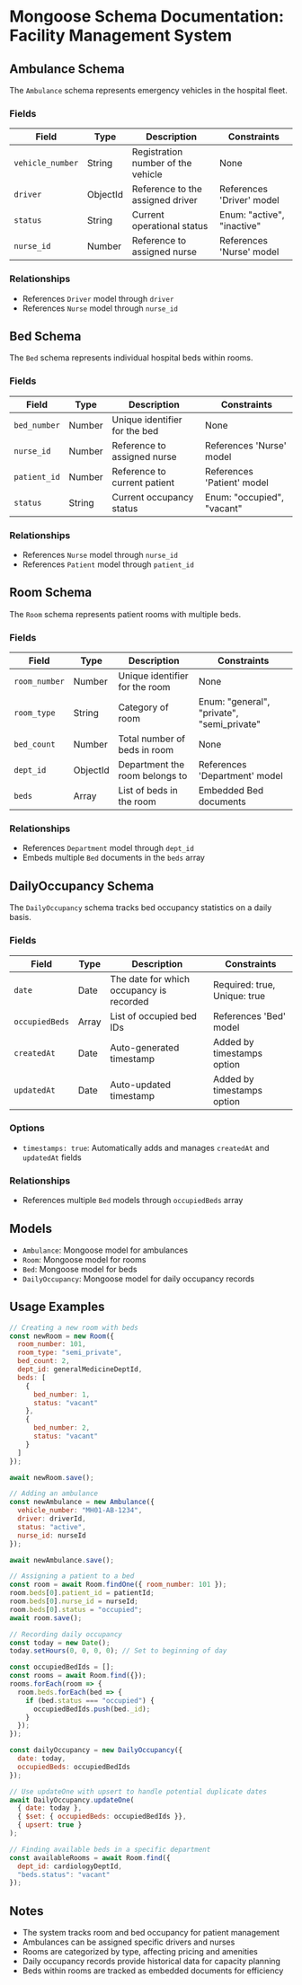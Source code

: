 # Mongoose Schema Documentation: Facility Management System

## Ambulance Schema

The `Ambulance` schema represents emergency vehicles in the hospital fleet.

### Fields

| Field | Type | Description | Constraints |
|-------|------|-------------|------------|
| `vehicle_number` | String | Registration number of the vehicle | None |
| `driver` | ObjectId | Reference to the assigned driver | References 'Driver' model |
| `status` | String | Current operational status | Enum: "active", "inactive" |
| `nurse_id` | Number | Reference to assigned nurse | References 'Nurse' model |

### Relationships
- References `Driver` model through `driver`
- References `Nurse` model through `nurse_id`

## Bed Schema

The `Bed` schema represents individual hospital beds within rooms.

### Fields

| Field | Type | Description | Constraints |
|-------|------|-------------|------------|
| `bed_number` | Number | Unique identifier for the bed | None |
| `nurse_id` | Number | Reference to assigned nurse | References 'Nurse' model |
| `patient_id` | Number | Reference to current patient | References 'Patient' model |
| `status` | String | Current occupancy status | Enum: "occupied", "vacant" |

### Relationships
- References `Nurse` model through `nurse_id`
- References `Patient` model through `patient_id`

## Room Schema

The `Room` schema represents patient rooms with multiple beds.

### Fields

| Field | Type | Description | Constraints |
|-------|------|-------------|------------|
| `room_number` | Number | Unique identifier for the room | None |
| `room_type` | String | Category of room | Enum: "general", "private", "semi_private" |
| `bed_count` | Number | Total number of beds in room | None |
| `dept_id` | ObjectId | Department the room belongs to | References 'Department' model |
| `beds` | Array | List of beds in the room | Embedded Bed documents |

### Relationships
- References `Department` model through `dept_id`
- Embeds multiple `Bed` documents in the `beds` array

## DailyOccupancy Schema

The `DailyOccupancy` schema tracks bed occupancy statistics on a daily basis.

### Fields

| Field | Type | Description | Constraints |
|-------|------|-------------|------------|
| `date` | Date | The date for which occupancy is recorded | Required: true, Unique: true |
| `occupiedBeds` | Array | List of occupied bed IDs | References 'Bed' model |
| `createdAt` | Date | Auto-generated timestamp | Added by timestamps option |
| `updatedAt` | Date | Auto-updated timestamp | Added by timestamps option |

### Options
- `timestamps: true`: Automatically adds and manages `createdAt` and `updatedAt` fields

### Relationships
- References multiple `Bed` models through `occupiedBeds` array

## Models
- `Ambulance`: Mongoose model for ambulances
- `Room`: Mongoose model for rooms
- `Bed`: Mongoose model for beds
- `DailyOccupancy`: Mongoose model for daily occupancy records

## Usage Examples

```javascript
// Creating a new room with beds
const newRoom = new Room({
  room_number: 101,
  room_type: "semi_private",
  bed_count: 2,
  dept_id: generalMedicineDeptId,
  beds: [
    {
      bed_number: 1,
      status: "vacant"
    },
    {
      bed_number: 2,
      status: "vacant"
    }
  ]
});

await newRoom.save();

// Adding an ambulance
const newAmbulance = new Ambulance({
  vehicle_number: "MH01-AB-1234",
  driver: driverId,
  status: "active",
  nurse_id: nurseId
});

await newAmbulance.save();

// Assigning a patient to a bed
const room = await Room.findOne({ room_number: 101 });
room.beds[0].patient_id = patientId;
room.beds[0].nurse_id = nurseId;
room.beds[0].status = "occupied";
await room.save();

// Recording daily occupancy
const today = new Date();
today.setHours(0, 0, 0, 0); // Set to beginning of day

const occupiedBedIds = [];
const rooms = await Room.find({});
rooms.forEach(room => {
  room.beds.forEach(bed => {
    if (bed.status === "occupied") {
      occupiedBedIds.push(bed._id);
    }
  });
});

const dailyOccupancy = new DailyOccupancy({
  date: today,
  occupiedBeds: occupiedBedIds
});

// Use updateOne with upsert to handle potential duplicate dates
await DailyOccupancy.updateOne(
  { date: today },
  { $set: { occupiedBeds: occupiedBedIds }},
  { upsert: true }
);

// Finding available beds in a specific department
const availableRooms = await Room.find({
  dept_id: cardiologyDeptId,
  "beds.status": "vacant"
});
```

## Notes
- The system tracks room and bed occupancy for patient management
- Ambulances can be assigned specific drivers and nurses
- Rooms are categorized by type, affecting pricing and amenities
- Daily occupancy records provide historical data for capacity planning
- Beds within rooms are tracked as embedded documents for efficiency
